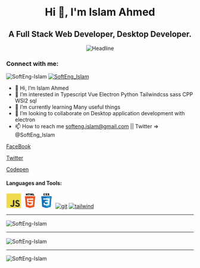 <h1 align="center">Hi 👋, I'm Islam Ahmed</h1>
<h2 align="center">A Full Stack Web Developer, Desktop Developer.</h2>
<div align=center> 
<img src="https://readme-typing-svg.herokuapp.com?color=%49c46e&size=32&center=true&vCenter=true&width=600&height=50&lines=+;I+Love+Python;I+Love+Cpp;And+I+Am+developer;I+Love+Coding;" alt="Headline" /> 
</div> 
<h3 align="left">Connect with me:</h3>
<p align="left">
  <img src="https://komarev.com/ghpvc/?username=SoftEng-Islam&label=Profile%20views&color=0e75b6&style=flat" alt="SoftEng-Islam"/>
  <a href="https://twitter.com/SoftEng_Islam" target="_blank"><img src="https://img.shields.io/twitter/follow/SoftEng_Islam?logo=twitter&style=for-the-badge" alt="SoftEng_Islam"/></a>
</p>



- 👋 Hi, I’m Islam Ahmed
- 👀 I’m interested in Typescript Vue Electron Python Tailwindcss sass CPP WSl2 sql
- 🌱 I’m currently learning Many useful things
- 💞️ I’m looking to collaborate on Desktop application development with electron
- 📫 How to reach me softeng.islam@gmail.com || Twitter => @SoftEng_Islam



<p><a href="https://www.facebook.com/SoftEng.Islam/" target="_blank">FaceBook</a></p>
<p><a href="https://twitter.com/SoftEng_Islam/" target="_blank">Twitter</a></p>
<p><a href="https://codepen.io/SoftEng-Islam/" target="_blank">Codepen</a></p>


<h4 align="left">Languages and Tools:</h4>
<p align="left">
  <a href="https://developer.mozilla.org/en-US/docs/Web/JavaScript" target="_blank" rel="noreferrer"><img src="https://raw.githubusercontent.com/devicons/devicon/master/icons/javascript/javascript-original.svg" alt="javascript" width="40" height="40"/></a>
  <a href="https://www.w3.org/html/" target="_blank" rel="noreferrer"><img src="https://raw.githubusercontent.com/devicons/devicon/master/icons/html5/html5-original-wordmark.svg" alt="html5" width="40" height="40"/></a>
  <a href="https://www.w3schools.com/css/" target="_blank" rel="noreferrer"><img src="https://raw.githubusercontent.com/devicons/devicon/master/icons/css3/css3-original-wordmark.svg" alt="css3" width="40" height="40"/></a>
  <a href="https://git-scm.com/" target="_blank" rel="noreferrer"><img src="https://www.vectorlogo.zone/logos/git-scm/git-scm-icon.svg" alt="git" width="40" height="40"/></a>
  <a href="https://tailwindcss.com/" target="_blank" rel="noreferrer"><img src="https://www.vectorlogo.zone/logos/tailwindcss/tailwindcss-icon.svg" alt="tailwind" width="40" height="40"/></a>
</p>


<hr/>
<p>
<img align="center" src="https://github-readme-stats.vercel.app/api?username=SoftEng-Islam&show_icons=true&locale=en&theme=onedark" alt="SoftEng-Islam" />
<hr/>
<img align="center" src="https://github-readme-streak-stats.herokuapp.com/?user=SoftEng-Islam&theme=onedark" alt="SoftEng-Islam" />
<hr/>
<img align="left" src="https://github-readme-stats.vercel.app/api/top-langs?username=SoftEng-Islam&show_icons=true&locale=en&layout=compact&theme=onedark" alt="SoftEng-Islam" />
</p>
